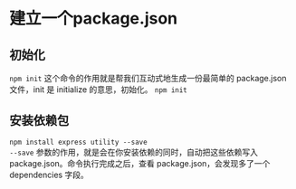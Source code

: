 # 建立一个package.json

## 初始化
`npm init` 这个命令的作用就是帮我们互动式地生成一份最简单的 package.json 文件，init 是 initialize 的意思，初始化。
`npm init`

## 安装依赖包
`npm install express utility --save`  
`--save` 参数的作用，就是会在你安装依赖的同时，自动把这些依赖写入 package.json。命令执行完成之后，查看 package.json，会发现多了一个 dependencies 字段。




